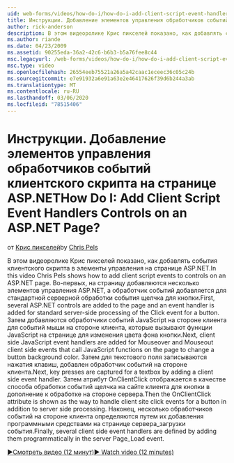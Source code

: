```yaml
---
uid: web-forms/videos/how-do-i/how-do-i-add-client-script-event-handlers-controls-on-an-aspnet-page
title: Инструкции. Добавление элементов управления обработчиков событий клиентского скрипта на странице ASP.NET | Документы Майкрософт
author: rick-anderson
description: В этом видеоролике Крис пикселей показано, как добавлять события клиентского скрипта в элементы управления на странице ASP.NET. Во-первых, на страницу добавляются несколько элементов управления ASP.NET и e...
ms.author: riande
ms.date: 04/23/2009
ms.assetid: 90255eda-36a2-42c6-b6b3-b5a76fee8c44
msc.legacyurl: /web-forms/videos/how-do-i/how-do-i-add-client-script-event-handlers-controls-on-an-aspnet-page
msc.type: video
ms.openlocfilehash: 26554eeb75521a26a5a42caac1eceec36c05c24b
ms.sourcegitcommit: e7e91932a6e91a63e2e46417626f39d6b244a3ab
ms.translationtype: MT
ms.contentlocale: ru-RU
ms.lasthandoff: 03/06/2020
ms.locfileid: "78515406"
---
```

# <a name="how-do-i-add-client-script-event-handlers-controls-on-an-aspnet-page"></a><span data-ttu-id="4ecb6-105">Инструкции. Добавление элементов управления обработчиков событий клиентского скрипта на странице ASP.NET</span><span class="sxs-lookup"><span data-stu-id="4ecb6-105">How Do I: Add Client Script Event Handlers Controls on an ASP.NET Page?</span></span>

<span data-ttu-id="4ecb6-106">от [Крис пикселей](https://twitter.com/chrispels)</span><span class="sxs-lookup"><span data-stu-id="4ecb6-106">by [Chris Pels](https://twitter.com/chrispels)</span></span>

<span data-ttu-id="4ecb6-107">В этом видеоролике Крис пикселей показано, как добавлять события клиентского скрипта в элементы управления на странице ASP.NET.</span><span class="sxs-lookup"><span data-stu-id="4ecb6-107">In this video Chris Pels shows how to add client script events to controls on an ASP.NET page.</span></span> <span data-ttu-id="4ecb6-108">Во-первых, на страницу добавляются несколько элементов управления ASP.NET, а обработчик событий добавляется для стандартной серверной обработки события щелчка для кнопки.</span><span class="sxs-lookup"><span data-stu-id="4ecb6-108">First, several ASP.NET controls are added to the page and an event handler is added for standard server-side processing of the Click event for a button.</span></span> <span data-ttu-id="4ecb6-109">Затем добавляются обработчики событий JavaScript на стороне клиента для событий мыши на стороне клиента, которые вызывают функции JavaScript на странице для изменения цвета фона кнопки.</span><span class="sxs-lookup"><span data-stu-id="4ecb6-109">Next, client side JavaScript event handlers are added for Mouseover and Mouseout client side events that call JavaScript functions on the page to change a button background color.</span></span> <span data-ttu-id="4ecb6-110">Затем для текстового поля записываются нажатия клавиш, добавлен обработчик событий на стороне клиента.</span><span class="sxs-lookup"><span data-stu-id="4ecb6-110">Next, key presses are captured for a textbox by adding a client side event handler.</span></span> <span data-ttu-id="4ecb6-111">Затем атрибут OnClientClick отображается в качестве способа обработки событий щелчка на сайте клиента для кнопки в дополнение к обработке на стороне сервера.</span><span class="sxs-lookup"><span data-stu-id="4ecb6-111">Then the OnClientClick attribute is shown as the way to handle client site click events for a button in addition to server side processing.</span></span> <span data-ttu-id="4ecb6-112">Наконец, несколько обработчиков событий на стороне клиента определяются путем их добавления программными средствами на странице сервера\_загрузки события.</span><span class="sxs-lookup"><span data-stu-id="4ecb6-112">Finally, several client side event handlers are defined by adding them programmatically in the server Page\_Load event.</span></span>

[<span data-ttu-id="4ecb6-113">&#9654;Смотреть видео (12 минут)</span><span class="sxs-lookup"><span data-stu-id="4ecb6-113">&#9654; Watch video (12 minutes)</span></span>](https://channel9.msdn.com/Blogs/ASP-NET-Site-Videos/how-do-i-add-client-script-event-handlers-controls-on-an-aspnet-page)
